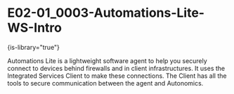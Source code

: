 # E02-01_0003-Automations-Lite-WS-Intro

{is-library="true"}

<snippet id="E02-01_0003-Automations-Lite-WS-Intro_snippet">



Automations Lite is a lightweight software agent to help you securely connect to devices behind firewalls and in client infrastructures. It uses the Integrated Services Client to make these connections. The Client has all the tools to secure communication between the agent and Autonomics.


</snippet>